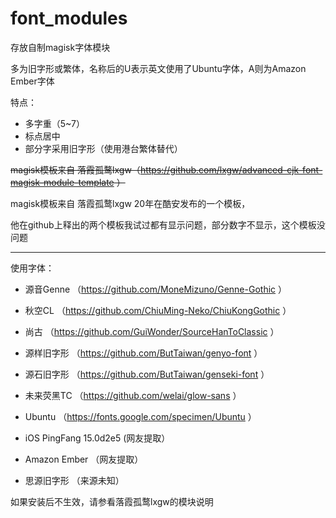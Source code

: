 # font_modules
存放自制magisk字体模块

多为旧字形或繁体，名称后的U表示英文使用了Ubuntu字体，A则为Amazon Ember字体

特点：

+ 多字重（5~7）
+ 标点居中
+ 部分字采用旧字形（使用港台繁体替代）

~~magisk模板来自 落霞孤鹜lxgw（https://github.com/lxgw/advanced-cjk-font-magisk-module-template ）~~

magisk模板来自 落霞孤鹜lxgw 20年在酷安发布的一个模板，

他在github上释出的两个模板我试过都有显示问题，部分数字不显示，这个模板没问题
***

使用字体：

+ 源音Genne （https://github.com/MoneMizuno/Genne-Gothic ）

+ 秋空CL （https://github.com/ChiuMing-Neko/ChiuKongGothic ）

+ 尚古 （https://github.com/GuiWonder/SourceHanToClassic ）

+ 源样旧字形 （https://github.com/ButTaiwan/genyo-font ）

+ 源石旧字形 （https://github.com/ButTaiwan/genseki-font ）

+ 未来荧黑TC （https://github.com/welai/glow-sans ）

+ Ubuntu （https://fonts.google.com/specimen/Ubuntu ）

+ iOS PingFang 15.0d2e5 (网友提取）

+ Amazon Ember （网友提取）

+ 思源旧字形 （来源未知）

如果安装后不生效，请参看落霞孤鹜lxgw的模块说明
